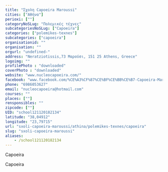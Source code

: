 ```yaml
---
title: "Σχολη Capoeira Maroussi"
cities: ["Αθήνα"]
perioxi: [""]
categoryNoSLug: "Πολεμικές τέχνες"
subcategoriesNoSLug: ["Capoeira"]
categories: ["polemikes-texnes"]
subcategories: ["capoeira"]
organisationid: ""
organisation: ""
orgurl: "undefined-"
address: "Neratziotissis,73 Μαρούσι, 151 25 Athens, Greece"
logoimg: ""
profilePhoto : "downloaded"
coverPhoto : "downloaded"
website: "www.nucleocapoeira.com/"
facebook: "www.facebook.com/%CE%A3%CF%87%CE%BF%CE%BB%CE%B7-Capoeira-Maroussi-Athens/198266913558420"
phone: "6986053627"
email: "nucleocapoeira@hotmail.com"
courses: ""
places: [""]
rensponsibles: ""
zipcode: [""]
UID: "school121120182134"
latitude: "38,04912"
longitude: "23,79715"
url: "sxoli-capoeira-maroussi/athina/polemikes-texnes/capoeira"
slug: "sxoli-capoeira-maroussi"
aliases:
    - /school121120182134
---
```



Capoeira

Capoeira